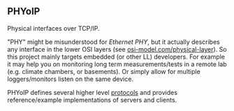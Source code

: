 ## PHYoIP

Physical interfaces over TCP/IP.

"PHY" might be misunderstood for _Ethernet PHY_, but it actually describes any interface in the lower OSI layers (see [osi-model.com/physical-layer](https://osi-model.com/physical-layer/)). So this project mainly targets embedded (or other LL) developers.
For example it may help you on monitoring long term measurements/tests in a remote lab (e.g. climate chambers, or basements). Or simply allow for multiple loggers/monitors listen on the same device.

PHYoIP defines several higher level [protocols](https://github.com/PHYoIP/protocol) and provides reference/example implementations of servers and clients.
